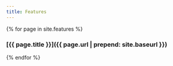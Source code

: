 ```yaml
---
title: Features
---
```

{% for page in site.features %}
### [{{ page.title }}]({{ page.url | prepend: site.baseurl }})
{% endfor %}

